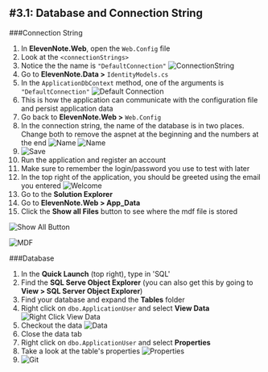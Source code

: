 #3.1: Database and Connection String
---
###Connection String
1. In **ElevenNote.Web**, open the `Web.Config` file
2. Look at the `<connectionStrings>`
3. Notice the the name is `"DefaultConnection"`
![ConnectionString](/assets/3.1-A.png)
4. Go to **ElevenNote.Data >** `IdentityModels.cs`
5. In the `ApplicationDbContext` method, one of the arguments is `"DefaultConnection"`
![Default Connection](/assets/3.1-B.png)
6. This is how the application can communicate with the configuration file and persist application data
7. Go back to **ElevenNote.Web >** `Web.Config`
8. In the connection string, the name of the database is in two places.  Change both to remove the aspnet at the beginning and the numbers at the end
![Name](/assets/3.1-C.png)
![Name](/assets/3.1-D.png)
9. ![Save](/assets/font-awesome-save.png)
10. Run the application and register an account
11. Make sure to remember the login/password you use to test with later
12. In the top right of the application, you should be greeted using the email you entered
![Welcome](/assets/3.1-E.png)
13. Go to the **Solution Explorer**
14. Go to **ElevenNote.Web > App_Data**
15. Click the **Show all Files** button to see where the mdf file is stored

![Show All Button](/assets/3.1-F.png)

![MDF](/assets/3.1-G.png)

###Database
1. In the **Quick Launch** (top right), type in 'SQL'
2. Find the **SQL Serve Object Explorer** (you can also get this by going to **View > SQL Server Object Explorer**)
3. Find your database and expand the **Tables** folder
4. Right click on `dbo.ApplicationUser` and select **View Data**
![Right Click View Data](/assets/3.1-H.png)
5. Checkout the data
![Data](/assets/3.1-I.png)
6. Close the data tab
6. Right click on `dbo.ApplicationUser` and select **Properties**
7. Take a look at the table's properties
![Properties](/assets/3.1-J.png)
8. ![Git](/assets/devicons_github_badge.png)


